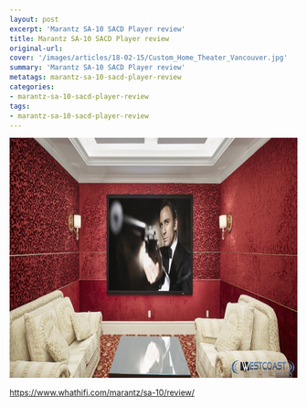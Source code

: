 ```yaml
---
layout: post
excerpt: 'Marantz SA-10 SACD Player review'
title: Marantz SA-10 SACD Player review
original-url:
cover: '/images/articles/18-02-15/Custom_Home_Theater_Vancouver.jpg'
summary: 'Marantz SA-10 SACD Player review'
metatags: marantz-sa-10-sacd-player-review
categories:
- marantz-sa-10-sacd-player-review
tags:
- marantz-sa-10-sacd-player-review
---
```

<div class="post-body entry-content" id="post-body-4174872115541856377" itemprop="description articleBody">
	<div style="text-align: left;">
		<img alt="" width="630" height="420" src="/images/articles/18-02-15/Custom_Home_Theater_Vancouver.jpg"/>
		<p><a href="https://www.whathifi.com/marantz/sa-10/review">https://www.whathifi.com/marantz/sa-10/review/</a></p>
	</div>